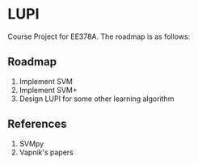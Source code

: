 # LUPI
Course Project for EE378A.
The roadmap is as follows:

## Roadmap
1. Implement SVM
2. Implement SVM+
3. Design LUPI for some other learning algorithm

## References
1. SVMpy
2. Vapnik's papers



